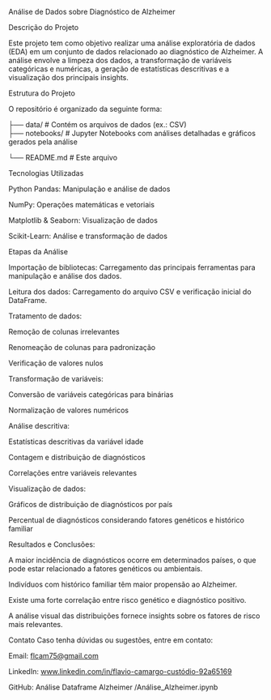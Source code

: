 Análise de Dados sobre Diagnóstico de Alzheimer


Descrição do Projeto

Este projeto tem como objetivo realizar uma análise exploratória de dados (EDA) em um conjunto de dados relacionado ao diagnóstico de Alzheimer. A análise envolve a limpeza dos dados, a transformação de variáveis categóricas e numéricas, a geração de estatísticas descritivas e a visualização dos principais insights.

Estrutura do Projeto

O repositório é organizado da seguinte forma:


├── data/                # Contém os arquivos de dados (ex.: CSV)   
├── notebooks/           # Jupyter Notebooks com análises detalhadas e gráficos gerados pela análise

└── README.md            # Este arquivo


Tecnologias Utilizadas

Python Pandas: Manipulação e análise de dados

NumPy: Operações matemáticas e vetoriais

Matplotlib & Seaborn: Visualização de dados

Scikit-Learn: Análise e transformação de dados


Etapas da Análise

Importação de bibliotecas: Carregamento das principais ferramentas para manipulação e análise dos dados.

Leitura dos dados: Carregamento do arquivo CSV e verificação inicial do DataFrame.


Tratamento de dados:

Remoção de colunas irrelevantes

Renomeação de colunas para padronização

Verificação de valores nulos


Transformação de variáveis:

Conversão de variáveis categóricas para binárias

Normalização de valores numéricos


Análise descritiva:

Estatísticas descritivas da variável idade

Contagem e distribuição de diagnósticos

Correlações entre variáveis relevantes


Visualização de dados:

Gráficos de distribuição de diagnósticos por país

Percentual de diagnósticos considerando fatores genéticos e histórico familiar


Resultados e Conclusões:

A maior incidência de diagnósticos ocorre em determinados países, o que pode estar relacionado a fatores genéticos ou ambientais.

Indivíduos com histórico familiar têm maior propensão ao Alzheimer.

Existe uma forte correlação entre risco genético e diagnóstico positivo.

A análise visual das distribuições fornece insights sobre os fatores de risco mais relevantes.

Contato
Caso tenha dúvidas ou sugestões, entre em contato:

Email: flcam75@gmail.com

LinkedIn: www.linkedin.com/in/flavio-camargo-custódio-92a65169

GitHub: Análise Dataframe Alzheimer /Análise_Alzheimer.ipynb
